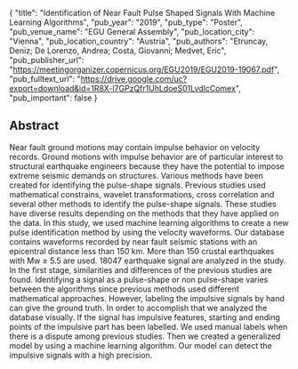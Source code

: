 {
  "title": "Identification of Near Fault Pulse Shaped Signals With Machine Learning Algorithms",
  "pub_year": "2019",
  "pub_type": "Poster",
  "pub_venue_name": "EGU General Assembly",
  "pub_location_city": "Vienna",
  "pub_location_country": "Austria",
  "pub_authors": "Etruncay, Deniz; De Lorenzo, Andrea; Costa, Giovanni; Medvet, Eric",
  "pub_publisher_url": "https://meetingorganizer.copernicus.org/EGU2019/EGU2019-19067.pdf",
  "pub_fulltext_url": "https://drive.google.com/uc?export=download&id=1R8X-l7GPzQfr1UhLdoeS01LvdlcComex",
  "pub_important": false
}

## Abstract
Near fault ground motions may contain impulse behavior on velocity records. Ground motions with impulse behavior are of particular interest to structural earthquake engineers because they have the potential to impose extreme seismic demands on structures. Various methods have been created for identifying the pulse-shape signals. Previous studies used mathematical constrains, wavelet transformations, cross correlation and several other methods to identify the pulse-shape signals. These studies have diverse results depending on the methods that they have applied on the data. In this study, we used machine learning algorithms to create a new pulse identification method by using the velocity waveforms. Our database contains waveforms recorded by near fault seismic stations with an epicentral distance less than 150 km. More than 150 crustal earthquakes with Mw ≥ 5.5 are used. 18047 earthquake signal are analyzed in the study. In the first stage, similarities and differences of the previous studies are found. Identifying a signal as a pulse-shape or non pulse-shape varies between the algorithms since previous methods used different mathematical approaches. However, labeling the impulsive signals by hand can give the ground truth. In order to accomplish that we analyzed the database visually. If the signal has impulsive features, starting and ending points of the impulsive part has been labelled. We used manual labels when there is a dispute among previous studies. Then we created a generalized model by using a machine learning algorithm. Our model can detect the impulsive signals with a high precision.
